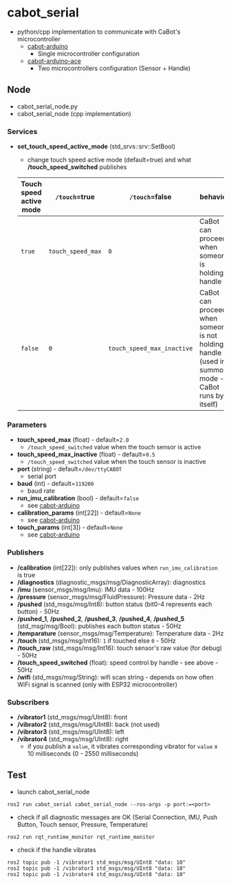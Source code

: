 # cabot_serial

- python/cpp implementation to communicate with CaBot's microcontroller
    - [cabot-arduino](https://github.com/CMU-cabot/cabot-arduino)
        - Single microcontroller configuration
    - [cabot-arduino-ace](https://github.com/CMU-cabot/cabot-arduino-ace)
        - Two microcontrollers configuration (Sensor + Handle)

## Node

- cabot_serial_node.py
- cabot_serial_node (cpp implementation)

### Services

- **set_touch_speed_active_mode** (std_srvs::srv::SetBool)
    - change touch speed active mode (default=true) and what **/touch_speed_switched** publishes
    
    |Touch speed active mode|`/touch`=true|`/touch`=false|behavior|
    |---|---|---|---|
    |`true`|`touch_speed_max`|`0`|CaBot can proceed when someone is holding handle|
    |`false`|`0`|`touch_speed_max_inactive`|CaBot can proceed when someone is not holding handle (used in summon mode - CaBot runs by itself)|

### Parameters

- **touch_speed_max** (float) - default=`2.0`
    - `/touch_speed_switched` value when the touch sensor is active
- **touch_speed_max_inactive** (float) - default=`0.5`
    - `/touch_speed_switched` value when the touch sensor is inactive
- **port** (string) - default=`/dev/ttyCABOT`
    - serial port
- **baud** (int) - default=`119200`
    - baud rate
- **run_imu_calibration** (bool) - default=`false`
    - see [cabot-arduino](https://github.com/CMU-cabot/cabot-arduino)
- **calibration_params** (int[22]) - default=`None`
    - see [cabot-arduino](https://github.com/CMU-cabot/cabot-arduino)
- **touch_params** (int[3]) - default=`None`
    - see [cabot-arduino](https://github.com/CMU-cabot/cabot-arduino)

### Publishers

- **/calibration** (int[22]): only publishes values when `run_imu_calibration` is true
- **/diagnostics** (diagnostic_msgs/msg/DiagnosticArray): diagnostics
- **/imu** (sensor_msgs/msg/Imu): IMU data - 100Hz
- **/pressure** (sensor_msgs/msg/FluidPressure): Pressure data - 2Hz
- **/pushed** (std_msgs/msg/Int8): button status (bit0-4 represents each button) - 50Hz
- **/pushed_1**, **/pushed_2**, **/pushed_3**, **/pushed_4**, **/pushed_5** (std_msg/msg/Bool): publishes each button status - 50Hz
- **/temparature** (sensor_msgs/msg/Temperature): Temperature data - 2Hz
- **/touch** (std_msgs/msg/Int16): `1` if touched else `0` - 50Hz
- **/touch_raw** (std_msgs/msg/Int16): touch sensor's raw value (for debug) - 50Hz
- **/touch_speed_switched** (float): speed control by handle - see above - 50Hz
- **/wifi** (std_msgs/msg/String): wifi scan string - depends on how often WiFi signal is scanned (only with ESP32 microcontroller)

### Subscribers
- **/vibrator1** (std_msgs/msg/UInt8): front
- **/vibrator2** (std_msgs/msg/UInt8): back (not used)
- **/vibrator3** (std_msgs/msg/UInt8): left
- **/vibrator4** (std_msgs/msg/UInt8): right
    - if you publish a `value`, it vibrates corresponding vibrator for `value` x 10 milliseconds (0 - 2550 milliseconds)

## Test

- launch cabot_serial_node
```
ros2 run cabot_serial cabot_serial_node --ros-args -p port:=<port>
```

- check if all diagnostic messages are OK (Serial Connection, IMU, Push Button, Touch sensor, Pressure, Temperature)
```
ros2 run rqt_runtime_monitor rqt_runtime_monitor
```

- check if the handle vibrates
```
ros2 topic pub -1 /vibrator1 std_msgs/msg/UInt8 "data: 10"
ros2 topic pub -1 /vibrator3 std_msgs/msg/UInt8 "data: 10"
ros2 topic pub -1 /vibrator4 std_msgs/msg/UInt8 "data: 10"
```
